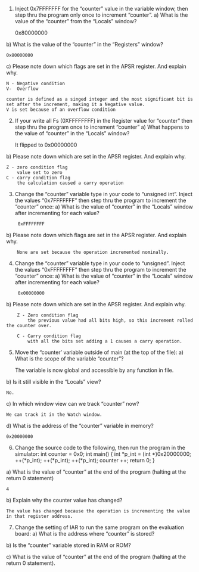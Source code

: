 1. Inject 0x7FFFFFFF for the “counter” value in the variable window, then step thru the program only once to increment “counter”.
a) What is the value of the “counter” from the “Locals” window?
    
    0x80000000
    
b) What is the value of the “counter” in the “Registers” window?
    
    0x80000000
    
c) Please note down which flags are set in the APSR register. And explain why.
    
    N - Negative condition
    V-  Overflow
    
    counter is defined as a singed integer and the most significant bit is set after the increment, making it a Negative value.
    V is set because of an overflow condition
    

2. If your write all Fs (0XFFFFFFFF) in the Register value for “counter” then step thru the program once to increment “counter”
a) What happens to the value of “counter” in the “Locals” window?

    It flipped to 0x00000000
    
b) Please note down which are set in the APSR register. And explain why.

    Z - zero condition flag
        value set to zero
    C - carry condition flag
        the calculation caused a carry operation


3. Change the “counter” variable type in your code to “unsigned int”. Inject the values “0x7FFFFFFF” then step thru the program to increment the “counter” once:
a) What is the value of “counter” in the “Locals” window after incrementing for each value?

        0xFFFFFFFF
        
b) Please note down which flags are set in the APSR register. And explain why.

        None are set because the operation incremented nominally.

4. Change the “counter” variable type in your code to “unsigned”. Inject the values “0xFFFFFFFF” then step thru the program to increment the “counter” once:
a) What is the value of “counter” in the “Locals” window after incrementing for each value?

        0x00000000

b) Please note down which are set in the APSR register. And explain why.

        Z - Zero condition flag
            the previous value had all bits high, so this increment rolled the counter over.
            
        C - Carry condition flag
            with all the bits set adding a 1 causes a carry operation.


5. Move the “counter’ variable outside of main (at the top of the file):
a) What is the scope of the variable “counter”?
    
    The variable is now global and accessible by any function in file.
    
b) Is it still visible in the “Locals” view?

    No.

c) In which window view can we track “counter” now?

    We can track it in the Watch window.

d) What is the address of the “counter” variable in memory?

    0x20000000

6. Change the source code to the following, then run the program in the simulator:
        int counter = 0x0;
        int main() {
            int *p_int = (int *)0x20000000;
            ++(*p_int);
            ++(*p_int);
            ++(*p_int);
            counter ++;
            return 0;
        }

a) What is the value of “counter” at the end of the program (halting at the return 0 statement)

    4

b) Explain why the counter value has changed?

    The value has changed because the operation is incrementing the value in that register address.

7. Change the setting of IAR to run the same program on the evaluation board:
a) What is the address where “counter” is stored?

    

b) Is the “counter” variable stored in RAM or ROM?

    
    
c) What is the value of “counter” at the end of the program (halting at the return 0 statement).

    

